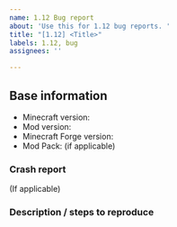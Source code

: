 ```yaml
---
name: 1.12 Bug report
about: 'Use this for 1.12 bug reports. '
title: "[1.12] <Title>"
labels: 1.12, bug
assignees: ''

---
```

<!--- 
##############################################################################################################
Please note 1.12 is no longer in active development. Please dont post issues for minor non game breaking bugs.
##############################################################################################################
-->

## Base information
* Minecraft version:
* Mod version:
* Minecraft Forge version:
* Mod Pack: (if applicable)

### Crash report
(If applicable)

### Description / steps to reproduce

<!---
(Regarding crash reports)
If your new to this you can find your crash reports in "<minecraft directory>/crash-reports/crash-<date and time of crash>.txt"
If there are multiple just select the latest one. 
It may also help if you include the latest client log which will be located at "<minecraft directory>/logs/latest.log"

Once you have the files please **DO NOT** copy their contents into this issue. 
Instead use a paste service to such as pastebin.com (Or what ever you prefer)

If you have never used pastebin before its pretty simple and does not require an account or anything.
Just go to pastebin.com,
Copy the *entire* contents of the crash report into the "New Paste" text box  
Then press "Create New Paste", This will create and open a new paste in your browser.
Now simply copy the URL from your browser and paste it into this issue.
-->
